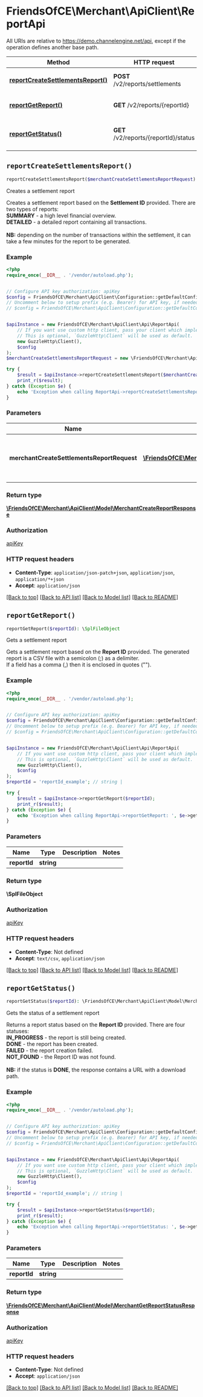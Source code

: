 # FriendsOfCE\Merchant\ApiClient\ReportApi

All URIs are relative to https://demo.channelengine.net/api, except if the operation defines another base path.

| Method | HTTP request | Description |
| ------------- | ------------- | ------------- |
| [**reportCreateSettlementsReport()**](ReportApi.md#reportCreateSettlementsReport) | **POST** /v2/reports/settlements | Creates a settlement report |
| [**reportGetReport()**](ReportApi.md#reportGetReport) | **GET** /v2/reports/{reportId} | Gets a settlement report |
| [**reportGetStatus()**](ReportApi.md#reportGetStatus) | **GET** /v2/reports/{reportId}/status | Gets the status of a settlement report |


## `reportCreateSettlementsReport()`

```php
reportCreateSettlementsReport($merchantCreateSettlementsReportRequest): \FriendsOfCE\Merchant\ApiClient\Model\MerchantCreateReportResponse
```

Creates a settlement report

Creates a settlement report based on the **Settlement ID** provided. There are two types of reports:<br />**SUMMARY** - a high level financial overview.<br />**DETAILED** - a detailed report containing all transactions.<br /> <br />**NB:** depending on the number of transactions within the settlement, it can take a few minutes for the report to be generated.

### Example

```php
<?php
require_once(__DIR__ . '/vendor/autoload.php');


// Configure API key authorization: apiKey
$config = FriendsOfCE\Merchant\ApiClient\Configuration::getDefaultConfiguration()->setApiKey('apikey', 'YOUR_API_KEY');
// Uncomment below to setup prefix (e.g. Bearer) for API key, if needed
// $config = FriendsOfCE\Merchant\ApiClient\Configuration::getDefaultConfiguration()->setApiKeyPrefix('apikey', 'Bearer');


$apiInstance = new FriendsOfCE\Merchant\ApiClient\Api\ReportApi(
    // If you want use custom http client, pass your client which implements `GuzzleHttp\ClientInterface`.
    // This is optional, `GuzzleHttp\Client` will be used as default.
    new GuzzleHttp\Client(),
    $config
);
$merchantCreateSettlementsReportRequest = new \FriendsOfCE\Merchant\ApiClient\Model\MerchantCreateSettlementsReportRequest(); // \FriendsOfCE\Merchant\ApiClient\Model\MerchantCreateSettlementsReportRequest | To provide settlementIds and type of report SUMMARY or DETAILED.

try {
    $result = $apiInstance->reportCreateSettlementsReport($merchantCreateSettlementsReportRequest);
    print_r($result);
} catch (Exception $e) {
    echo 'Exception when calling ReportApi->reportCreateSettlementsReport: ', $e->getMessage(), PHP_EOL;
}
```

### Parameters

| Name | Type | Description  | Notes |
| ------------- | ------------- | ------------- | ------------- |
| **merchantCreateSettlementsReportRequest** | [**\FriendsOfCE\Merchant\ApiClient\Model\MerchantCreateSettlementsReportRequest**](../Model/MerchantCreateSettlementsReportRequest.md)| To provide settlementIds and type of report SUMMARY or DETAILED. | |

### Return type

[**\FriendsOfCE\Merchant\ApiClient\Model\MerchantCreateReportResponse**](../Model/MerchantCreateReportResponse.md)

### Authorization

[apiKey](../../README.md#apiKey)

### HTTP request headers

- **Content-Type**: `application/json-patch+json`, `application/json`, `application/*+json`
- **Accept**: `application/json`

[[Back to top]](#) [[Back to API list]](../../README.md#endpoints)
[[Back to Model list]](../../README.md#models)
[[Back to README]](../../README.md)

## `reportGetReport()`

```php
reportGetReport($reportId): \SplFileObject
```

Gets a settlement report

Gets a settlement report based on the **Report ID** provided. The generated report is a CSV file with a semicolon (;) as a delimiter.<br />If a field has a comma (,) then it is enclosed in quotes (\"\").

### Example

```php
<?php
require_once(__DIR__ . '/vendor/autoload.php');


// Configure API key authorization: apiKey
$config = FriendsOfCE\Merchant\ApiClient\Configuration::getDefaultConfiguration()->setApiKey('apikey', 'YOUR_API_KEY');
// Uncomment below to setup prefix (e.g. Bearer) for API key, if needed
// $config = FriendsOfCE\Merchant\ApiClient\Configuration::getDefaultConfiguration()->setApiKeyPrefix('apikey', 'Bearer');


$apiInstance = new FriendsOfCE\Merchant\ApiClient\Api\ReportApi(
    // If you want use custom http client, pass your client which implements `GuzzleHttp\ClientInterface`.
    // This is optional, `GuzzleHttp\Client` will be used as default.
    new GuzzleHttp\Client(),
    $config
);
$reportId = 'reportId_example'; // string | 

try {
    $result = $apiInstance->reportGetReport($reportId);
    print_r($result);
} catch (Exception $e) {
    echo 'Exception when calling ReportApi->reportGetReport: ', $e->getMessage(), PHP_EOL;
}
```

### Parameters

| Name | Type | Description  | Notes |
| ------------- | ------------- | ------------- | ------------- |
| **reportId** | **string**|  | |

### Return type

**\SplFileObject**

### Authorization

[apiKey](../../README.md#apiKey)

### HTTP request headers

- **Content-Type**: Not defined
- **Accept**: `text/csv`, `application/json`

[[Back to top]](#) [[Back to API list]](../../README.md#endpoints)
[[Back to Model list]](../../README.md#models)
[[Back to README]](../../README.md)

## `reportGetStatus()`

```php
reportGetStatus($reportId): \FriendsOfCE\Merchant\ApiClient\Model\MerchantGetReportStatusResponse
```

Gets the status of a settlement report

Returns a report status based on the **Report ID** provided. There are four statuses:<br />**IN_PROGRESS** - the report is still being created.<br />**DONE** - the report has been created.<br />**FAILED** - the report creation failed.<br />**NOT_FOUND** - the Report ID was not found.<br /> <br />**NB:** if the status is **DONE**, the response contains a URL with a download path.

### Example

```php
<?php
require_once(__DIR__ . '/vendor/autoload.php');


// Configure API key authorization: apiKey
$config = FriendsOfCE\Merchant\ApiClient\Configuration::getDefaultConfiguration()->setApiKey('apikey', 'YOUR_API_KEY');
// Uncomment below to setup prefix (e.g. Bearer) for API key, if needed
// $config = FriendsOfCE\Merchant\ApiClient\Configuration::getDefaultConfiguration()->setApiKeyPrefix('apikey', 'Bearer');


$apiInstance = new FriendsOfCE\Merchant\ApiClient\Api\ReportApi(
    // If you want use custom http client, pass your client which implements `GuzzleHttp\ClientInterface`.
    // This is optional, `GuzzleHttp\Client` will be used as default.
    new GuzzleHttp\Client(),
    $config
);
$reportId = 'reportId_example'; // string | 

try {
    $result = $apiInstance->reportGetStatus($reportId);
    print_r($result);
} catch (Exception $e) {
    echo 'Exception when calling ReportApi->reportGetStatus: ', $e->getMessage(), PHP_EOL;
}
```

### Parameters

| Name | Type | Description  | Notes |
| ------------- | ------------- | ------------- | ------------- |
| **reportId** | **string**|  | |

### Return type

[**\FriendsOfCE\Merchant\ApiClient\Model\MerchantGetReportStatusResponse**](../Model/MerchantGetReportStatusResponse.md)

### Authorization

[apiKey](../../README.md#apiKey)

### HTTP request headers

- **Content-Type**: Not defined
- **Accept**: `application/json`

[[Back to top]](#) [[Back to API list]](../../README.md#endpoints)
[[Back to Model list]](../../README.md#models)
[[Back to README]](../../README.md)
